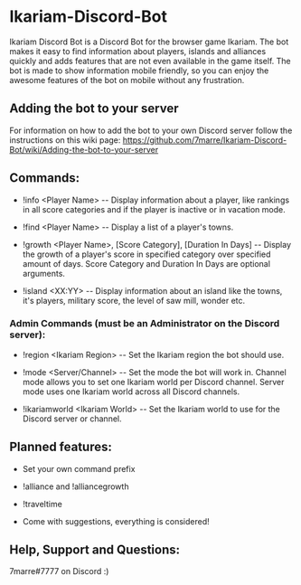 # Ikariam-Discord-Bot

Ikariam Discord Bot is a Discord Bot for the browser game Ikariam. The bot makes it easy to find information about players, islands and alliances quickly and adds features that are not even available in the game itself. The bot is made to show information mobile friendly, so you can enjoy the awesome features of the bot on mobile without any frustration.

## Adding the bot to your server
For information on how to add the bot to your own Discord server follow the instructions on this wiki page: https://github.com/7marre/Ikariam-Discord-Bot/wiki/Adding-the-bot-to-your-server

## Commands:
- !info \<Player Name\> -- Display information about a player, like rankings in all score categories and if the player is inactive or in vacation mode.

- !find \<Player Name\> -- Display a list of a player's towns.

- !growth \<Player Name\>, \[Score Category\], \[Duration In Days\] -- Display the growth of a player's score in specified category over specified amount of days. Score Category and Duration In Days are optional arguments.

- !island \<XX:YY\> -- Display information about an island like the towns, it's players, military score, the level of saw mill, wonder etc.


### Admin Commands (must be an Administrator on the Discord server):
- !region \<Ikariam Region\> -- Set the Ikariam region the bot should use.

- !mode \<Server/Channel\> -- Set the mode the bot will work in. Channel mode allows you to set one Ikariam world per Discord channel. Server mode uses one Ikariam world across all Discord channels.
  
- !ikariamworld \<Ikariam World\> -- Set the Ikariam world to use for the Discord server or channel.

## Planned features:

- Set your own command prefix

- !alliance and !alliancegrowth

- !traveltime

- Come with suggestions, everything is considered!

## Help, Support and Questions:
7marre#7777 on Discord :)
